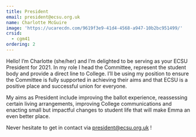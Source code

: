 ```yaml
---
title: President
email: president@ecsu.org.uk
name: Charlotte McGuire
image: 'https://ucarecdn.com/9619f3e9-41d4-4568-a947-10b2bc951499/'
crsid:
  - cgm41
ordering: 2
---
```

Hello! I’m Charlotte (she/her) and I’m delighted to be serving as your ECSU President for 2021. In my role I head the Committee, represent the student body and provide a direct line to College. I’ll be using my position to ensure the Committee is fully supported in achieving their aims and that ECSU is a positive place and successful union for everyone. 

My aims as President include improving the ballot experience, reassessing certain living arrangements, improving College communications and enacting small but impactful changes to student life that will make Emma an even better place. 

Never hesitate to get in contact via president@ecsu.org.uk !
